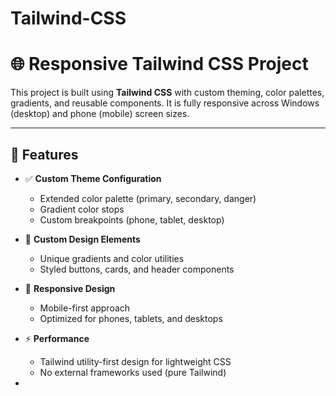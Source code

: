 # Tailwind-CSS

# 🌐 Responsive Tailwind CSS Project

This project is built using **Tailwind CSS** with custom theming, color palettes, gradients, and reusable components. It is fully responsive across Windows (desktop) and phone (mobile) screen sizes.

---

## 📁 Features

- ✅ **Custom Theme Configuration**
  - Extended color palette (primary, secondary, danger)
  - Gradient color stops
  - Custom breakpoints (phone, tablet, desktop)

- 🎨 **Custom Design Elements**
  - Unique gradients and color utilities
  - Styled buttons, cards, and header components

- 📱 **Responsive Design**
  - Mobile-first approach
  - Optimized for phones, tablets, and desktops

- ⚡ **Performance**
  - Tailwind utility-first design for lightweight CSS
  - No external frameworks used (pure Tailwind)

-
